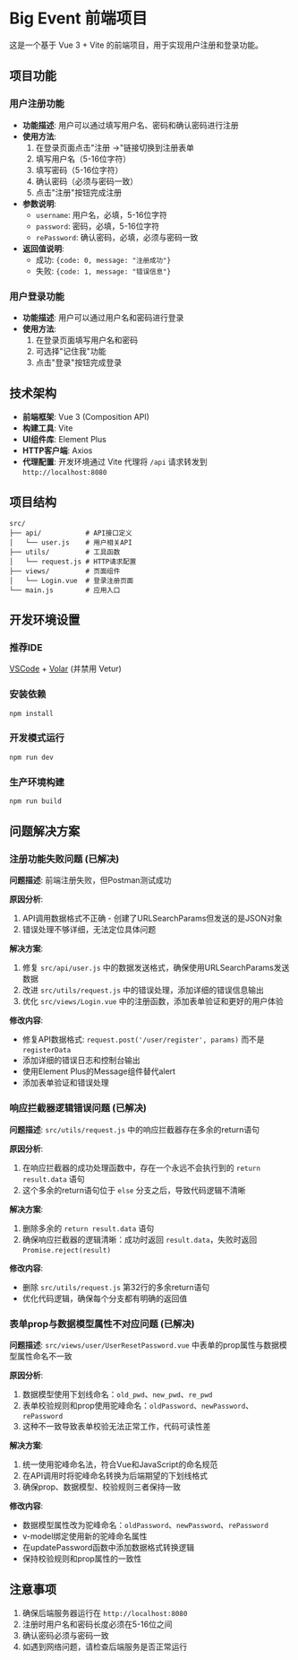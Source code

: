 # Big Event 前端项目

这是一个基于 Vue 3 + Vite 的前端项目，用于实现用户注册和登录功能。

## 项目功能

### 用户注册功能
- **功能描述**: 用户可以通过填写用户名、密码和确认密码进行注册
- **使用方法**: 
  1. 在登录页面点击"注册 →"链接切换到注册表单
  2. 填写用户名（5-16位字符）
  3. 填写密码（5-16位字符）
  4. 确认密码（必须与密码一致）
  5. 点击"注册"按钮完成注册
- **参数说明**: 
  - `username`: 用户名，必填，5-16位字符
  - `password`: 密码，必填，5-16位字符
  - `rePassword`: 确认密码，必填，必须与密码一致
- **返回值说明**: 
  - 成功: `{code: 0, message: "注册成功"}`
  - 失败: `{code: 1, message: "错误信息"}`

### 用户登录功能
- **功能描述**: 用户可以通过用户名和密码进行登录
- **使用方法**: 
  1. 在登录页面填写用户名和密码
  2. 可选择"记住我"功能
  3. 点击"登录"按钮完成登录

## 技术架构

- **前端框架**: Vue 3 (Composition API)
- **构建工具**: Vite
- **UI组件库**: Element Plus
- **HTTP客户端**: Axios
- **代理配置**: 开发环境通过 Vite 代理将 `/api` 请求转发到 `http://localhost:8080`

## 项目结构

```
src/
├── api/           # API接口定义
│   └── user.js    # 用户相关API
├── utils/         # 工具函数
│   └── request.js # HTTP请求配置
├── views/         # 页面组件
│   └── Login.vue  # 登录注册页面
└── main.js        # 应用入口
```

## 开发环境设置

### 推荐IDE
[VSCode](https://code.visualstudio.com/) + [Volar](https://marketplace.visualstudio.com/items?itemName=Vue.volar) (并禁用 Vetur)

### 安装依赖
```sh
npm install
```

### 开发模式运行
```sh
npm run dev
```

### 生产环境构建
```sh
npm run build
```

## 问题解决方案

### 注册功能失败问题 (已解决)
**问题描述**: 前端注册失败，但Postman测试成功

**原因分析**:
1. API调用数据格式不正确 - 创建了URLSearchParams但发送的是JSON对象
2. 错误处理不够详细，无法定位具体问题

**解决方案**:
1. 修复 `src/api/user.js` 中的数据发送格式，确保使用URLSearchParams发送数据
2. 改进 `src/utils/request.js` 中的错误处理，添加详细的错误信息输出
3. 优化 `src/views/Login.vue` 中的注册函数，添加表单验证和更好的用户体验

**修改内容**:
- 修复API数据格式: `request.post('/user/register', params)` 而不是 `registerData`
- 添加详细的错误日志和控制台输出
- 使用Element Plus的Message组件替代alert
- 添加表单验证和错误处理

### 响应拦截器逻辑错误问题 (已解决)
**问题描述**: `src/utils/request.js` 中的响应拦截器存在多余的return语句

**原因分析**:
1. 在响应拦截器的成功处理函数中，存在一个永远不会执行到的 `return result.data` 语句
2. 这个多余的return语句位于 `else` 分支之后，导致代码逻辑不清晰

**解决方案**:
1. 删除多余的 `return result.data` 语句
2. 确保响应拦截器的逻辑清晰：成功时返回 `result.data`，失败时返回 `Promise.reject(result)`

**修改内容**:
- 删除 `src/utils/request.js` 第32行的多余return语句
- 优化代码逻辑，确保每个分支都有明确的返回值

### 表单prop与数据模型属性不对应问题 (已解决)
**问题描述**: `src/views/user/UserResetPassword.vue` 中表单的prop属性与数据模型属性命名不一致

**原因分析**:
1. 数据模型使用下划线命名：`old_pwd`、`new_pwd`、`re_pwd`
2. 表单校验规则和prop使用驼峰命名：`oldPassword`、`newPassword`、`rePassword`
3. 这种不一致导致表单校验无法正常工作，代码可读性差

**解决方案**:
1. 统一使用驼峰命名法，符合Vue和JavaScript的命名规范
2. 在API调用时将驼峰命名转换为后端期望的下划线格式
3. 确保prop、数据模型、校验规则三者保持一致

**修改内容**:
- 数据模型属性改为驼峰命名：`oldPassword`、`newPassword`、`rePassword`
- v-model绑定使用新的驼峰命名属性
- 在updatePassword函数中添加数据格式转换逻辑
- 保持校验规则和prop属性的一致性

## 注意事项

1. 确保后端服务器运行在 `http://localhost:8080`
2. 注册时用户名和密码长度必须在5-16位之间
3. 确认密码必须与密码一致
4. 如遇到网络问题，请检查后端服务是否正常运行
